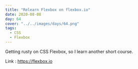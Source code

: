 ```yaml
---
title: "Relearn Flexbox on flexbox.io"
date: 2020-08-08
day: 64
cover: "../../images/days/64.png"
tags:
  - CSS
  - Flexbox
---
```


Getting rusty on CSS Flexbox, so I learn another short course.

Link : https://flexbox.io

